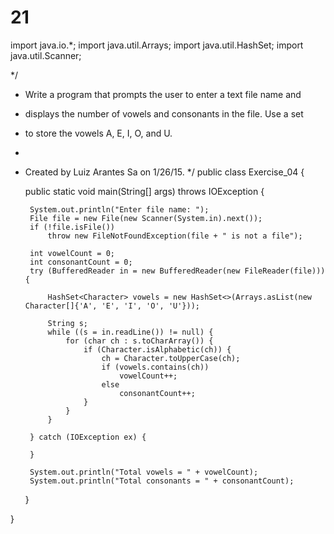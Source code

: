 # 21
import java.io.*;
import java.util.Arrays;
import java.util.HashSet;
import java.util.Scanner;

*/
 * Write a program that prompts the user to enter a text file name and
 * displays the number of vowels and consonants in the file. Use a set
 * to store the vowels A, E, I, O, and U.
 *
 * Created by Luiz Arantes Sa on 1/26/15.
 */
public class Exercise_04 {

    public static void main(String[] args) throws IOException {

        System.out.println("Enter file name: ");
        File file = new File(new Scanner(System.in).next());
        if (!file.isFile())
            throw new FileNotFoundException(file + " is not a file");

        int vowelCount = 0;
        int consonantCount = 0;
        try (BufferedReader in = new BufferedReader(new FileReader(file))) {

            HashSet<Character> vowels = new HashSet<>(Arrays.asList(new Character[]{'A', 'E', 'I', 'O', 'U'}));

            String s;
            while ((s = in.readLine()) != null) {
                for (char ch : s.toCharArray()) {
                    if (Character.isAlphabetic(ch)) {
                        ch = Character.toUpperCase(ch);
                        if (vowels.contains(ch))
                            vowelCount++;
                        else
                            consonantCount++;
                    }
                }
            }

        } catch (IOException ex) {

        }

        System.out.println("Total vowels = " + vowelCount);
        System.out.println("Total consonants = " + consonantCount);
    }

}

